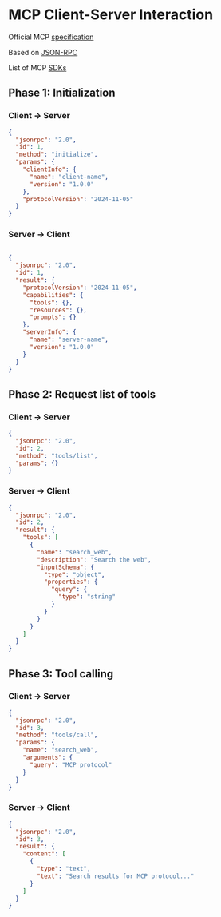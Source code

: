 # MCP Client-Server Interaction

Official MCP [specification](https://modelcontextprotocol.io/docs/getting-started/intro)

Based on [JSON-RPC](https://ru.wikipedia.org/wiki/JSON-RPC)

List of MCP [SDKs](https://github.com/modelcontextprotocol/servers?tab=readme-ov-file)

## Phase 1: Initialization

### Client -> Server

```json
{
  "jsonrpc": "2.0",
  "id": 1,
  "method": "initialize",
  "params": {
    "clientInfo": {
      "name": "client-name",
      "version": "1.0.0"
    },
    "protocolVersion": "2024-11-05"
  }
}
```

### Server -> Client

```json

{
  "jsonrpc": "2.0",
  "id": 1,
  "result": {
    "protocolVersion": "2024-11-05",
    "capabilities": {
      "tools": {},
      "resources": {},
      "prompts": {}
    },
    "serverInfo": {
      "name": "server-name",
      "version": "1.0.0"
    }
  }
}
```

## Phase 2: Request list of tools

### Client -> Server

```json
{
  "jsonrpc": "2.0",
  "id": 2,
  "method": "tools/list",
  "params": {}
}
```

### Server -> Client

```json
{
  "jsonrpc": "2.0",
  "id": 2,
  "result": {
    "tools": [
      {
        "name": "search_web",
        "description": "Search the web",
        "inputSchema": {
          "type": "object",
          "properties": {
            "query": {
              "type": "string"
            }
          }
        }
      }
    ]
  }
}
```

## Phase 3: Tool calling

### Client -> Server

```json
{
  "jsonrpc": "2.0",
  "id": 3,
  "method": "tools/call",
  "params": {
    "name": "search_web",
    "arguments": {
      "query": "MCP protocol"
    }
  }
}
```

### Server -> Client

```json
{
  "jsonrpc": "2.0",
  "id": 3,
  "result": {
    "content": [
      {
        "type": "text",
        "text": "Search results for MCP protocol..."
      }
    ]
  }
}
```
